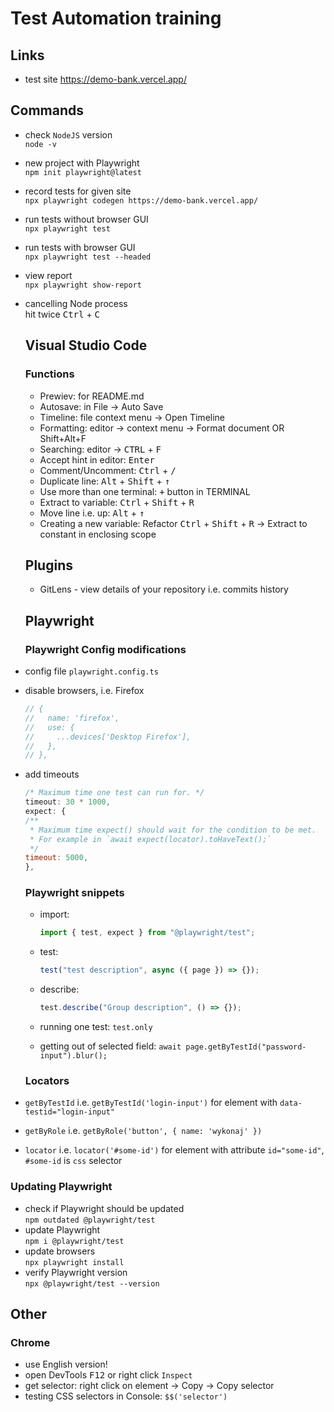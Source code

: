 # Test Automation training

## Links

- test site https://demo-bank.vercel.app/

## Commands

- check `NodeJS` version  
  `node -v`
- new project with Playwright  
  `npm init playwright@latest`
- record tests for given site  
  `npx playwright codegen https://demo-bank.vercel.app/`
- run tests without browser GUI  
  `npx playwright test`
- run tests with browser GUI  
  `npx playwright test --headed`
- view report  
  `npx playwright show-report`
- cancelling Node process  
  hit twice <kbd>Ctrl</kbd> + <kbd>C</kbd>

  ## Visual Studio Code

  ### Functions

  - Prewiev: for README.md
  - Autosave: in File -> Auto Save
  - Timeline: file context menu -> Open Timeline
  - Formatting: editor -> context menu -> Format document OR Shift+Alt+F
  - Searching: editor -> <kbd>CTRL</kbd> + <kbd>F</kbd>
  - Accept hint in editor: <kbd>Enter</kbd>
  - Comment/Uncomment: <kbd>Ctrl</kbd> + <kbd>/</kbd>
  - Duplicate line: <kbd>Alt</kbd> + <kbd>Shift</kbd> + <kbd>↑</kbd>
  - Use more than one terminal: <kbd>+</kbd> button in TERMINAL
  - Extract to variable: <kbd>Ctrl</kbd> + <kbd>Shift</kbd> + <kbd>R</kbd>
  - Move line i.e. up: <kbd>Alt</kbd> + <kbd>↑</kbd>
  - Creating a new variable: Refactor <kbd>Ctrl</kbd> + <kbd>Shift</kbd> + <kbd>R</kbd> -> Extract to constant in enclosing scope

  ## Plugins

  - GitLens - view details of your repository i.e. commits history

  ## Playwright

  ### Playwright Config modifications

- config file `playwright.config.ts`
- disable browsers, i.e. Firefox
  ```javascript
  // {
  //   name: 'firefox',
  //   use: {
  //     ...devices['Desktop Firefox'],
  //   },
  // },
  ```
- add timeouts

  ```javascript
  /* Maximum time one test can run for. */
  timeout: 30 * 1000,
  expect: {
  /**
   * Maximum time expect() should wait for the condition to be met.
   * For example in `await expect(locator).toHaveText();`
   */
  timeout: 5000,
  },
  ```

  ### Playwright snippets

  - import:
    ```typescript
    import { test, expect } from "@playwright/test";
    ```
  - test:

    ```typescript
    test("test description", async ({ page }) => {});
    ```

  - describe:

    ```typescript
    test.describe("Group description", () => {});
    ```

  - running one test: `test.only`
  - getting out of selected field: `await page.getByTestId("password-input").blur();`

  ### Locators

- `getByTestId` i.e. `getByTestId('login-input')` for element with `data-testid="login-input"`
- `getByRole` i.e. `getByRole('button', { name: 'wykonaj' })`
- `locator` i.e. `locator('#some-id')` for element with attribute `id="some-id"`, `#some-id` is `css` selector

### Updating Playwright

- check if Playwright should be updated  
  `npm outdated @playwright/test`
- update Playwright  
  `npm i @playwright/test`
- update browsers  
  `npx playwright install`
- verify Playwright version  
  `npx @playwright/test --version`

## Other

### Chrome

- use English version!
- open DevTools <kbd>F12</kbd> or right click `Inspect`
- get selector: right click on element -> Copy -> Copy selector
- testing CSS selectors in Console: `$$('selector')`
